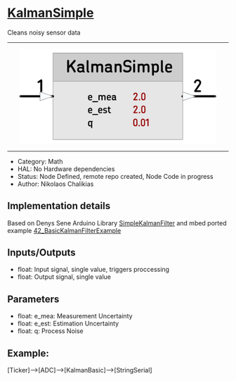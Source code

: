 # [KalmanSimple](https://github.com/nBlocksStudioNodes/nblocks_kalmansimple)

Cleans noisy sensor data

----

<p align="center">
<img
src="img/01.PNG"
width = 450
/>
</p>

----

 *  Category: Math
 *  HAL: No Hardware dependencies
 *  Status:  Node Defined, remote repo created, Node Code in progress 
 *  Author: Nikolaos Chalikias

## Implementation details

Based on Denys Sene Arduino Library [SimpleKalmanFilter](https://www.arduino.cc/reference/en/libraries/simplekalmanfilter/) and mbed ported example [42_BasicKalmanFilterExample](https://github.com/The-101-project/42_BasicKalmanFilterExample)

## Inputs/Outputs
 *  float: Input signal, single value, triggers proccessing
 *  float: Output signal, single value

## Parameters 
*  float: e_mea: Measurement Uncertainty 
*  float: e_est: Estimation Uncertainty 
*  float: q: Process Noise



## Example:
[Ticker]-->[ADC]-->[KalmanBasic]-->[StringSerial]



